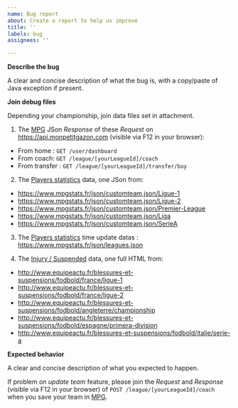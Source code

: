```yaml
---
name: Bug report
about: Create a report to help us improve
title: ''
labels: bug
assignees: ''

---
```


**Describe the bug**

A clear and concise description of what the bug is, with a copy/paste of Java exception if present.

**Join debug files**

Depending your championship, join data files set in attachment.

1. The [MPG](https://mpg.football/) JSon *Response* of these *Request* on https://api.monpetitgazon.com (visible via F12 in your browser):
- From home : `GET /user/dashboard`
- From coach: `GET /league/[yourLeagueId]/coach`
- From transfer : `GET /league/[yourLeagueId]/transfer/buy`

2. The [Players statistics](https://www.mpgstats.fr/) data, one JSon from:
- https://www.mpgstats.fr/json/customteam.json/Ligue-1
- https://www.mpgstats.fr/json/customteam.json/Ligue-2
- https://www.mpgstats.fr/json/customteam.json/Premier-League
- https://www.mpgstats.fr/json/customteam.json/Liga
- https://www.mpgstats.fr/json/customteam.json/SerieA

3. The [Players statistics](https://www.mpgstats.fr/) time update datas : https://www.mpgstats.fr/json/leagues.json

4. The [Injury / Suspended](http://www.equipeactu.fr/blessures-et-suspensions/fodbold/) data, one full HTML from:
- http://www.equipeactu.fr/blessures-et-suspensions/fodbold/france/ligue-1
- http://www.equipeactu.fr/blessures-et-suspensions/fodbold/france/ligue-2
- http://www.equipeactu.fr/blessures-et-suspensions/fodbold/angleterre/championship
- http://www.equipeactu.fr/blessures-et-suspensions/fodbold/espagne/primera-division
- http://www.equipeactu.fr/blessures-et-suspensions/fodbold/italie/serie-a

**Expected behavior**

A clear and concise description of what you expected to happen.

If problem on *update team* feature, please join the *Request* and *Response* (visible via F12 in your browser) of `POST /league/[yourLeagueId]/coach` when you save your team in [MPG](https://mpg.football/).
